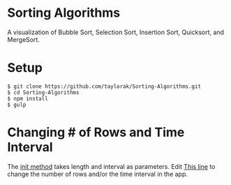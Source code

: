 # Sorting Algorithms
A visualization of Bubble Sort, Selection Sort, Insertion Sort, Quicksort, and MergeSort.

# Setup
```
$ git clone https://github.com/taylorak/Sorting-Algorithms.git
$ cd Sorting-Algorithms
$ npm install
$ gulp
```

# Changing # of Rows and Time Interval
The [init method](https://github.com/taylorak/Sorting-Algorithms/blob/master/src/app.js#L15) takes length and interval as parameters. Edit [This line](https://github.com/taylorak/Sorting-Algorithms/blob/master/src/app.js#L102) to change the number of rows and/or the time interval in the app.
